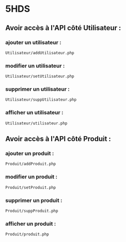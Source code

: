 # 5HDS

## Avoir accès à l'API côté Utilisateur :

### ajouter un utilisateur :
```
Utilisateur/addUtilisateur.php
```

### modifier un utilisateur :
```
Utilisateur/setUtilisateur.php
```

### supprimer un utilisateur :
```
Utilisateur/suppUtilisateur.php
```

### afficher un utilisateur :
```
Utilisateur/utilisateur.php
```

## Avoir accès à l'API côté Produit :

### ajouter un produit :
```
Produit/addProduit.php
```

### modifier un produit :
```
Produit/setProduit.php
```

### supprimer un produit :
```
Produit/suppProduit.php
```

### afficher un produit :
```
Produit/produit.php
```


